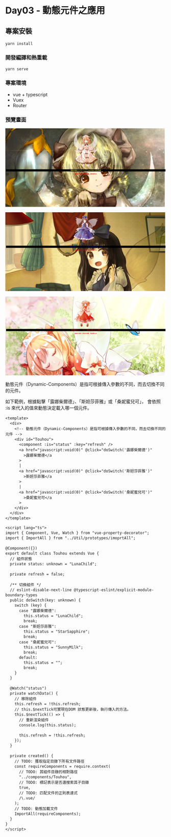 # Day03 - 動態元件之應用

## 專案安裝

```
yarn install
```

### 開發編譯和熱重載

```
yarn serve
```

### 專案環境

-   vue + typescript
-   Vuex
-   Router

### 預覽畫面

![image](public/image/Preview/2021-10-26_015818.png)

![image](public/image/Preview/2021-10-26_015832.png)

![image](public/image/Preview/2021-10-26_015846.png)

動態元件（Dynamic-Components）是指可根據傳入參數的不同，而去切換不同的元件。

如下範例，根據點擊「露娜柴爾德」、「斯妲莎菲雅」或「桑妮蜜兒可」，<component> 會依照 :is 來代入的值來動態決定載入哪一個元件。

```
<template>
  <div>
    <!-- 動態元件（Dynamic-Components）是指可根據傳入參數的不同，而去切換不同的元件 -->
    <div id="Touhou">
      <component :is="status" :key="refresh" />
      <a href="javascript:void(0)" @click="doSwitch('露娜柴爾德')"
        >露娜柴爾德</a
      >
      |
      <a href="javascript:void(0)" @click="doSwitch('斯妲莎菲雅')"
        >斯妲莎菲雅</a
      >
      |
      <a href="javascript:void(0)" @click="doSwitch('桑妮蜜兒可')"
        >桑妮蜜兒可</a
      >
    </div>
  </div>
</template>
```

```
<script lang="ts">
import { Component, Vue, Watch } from "vue-property-decorator";
import { ImportAll } from "../Util/prototypes/imoprtAll";

@Component({})
export default class Touhou extends Vue {
  // 組件狀態
  private status: unknown = "LunaChild";

  private refresh = false;

  /** 切換組件 */
  // eslint-disable-next-line @typescript-eslint/explicit-module-boundary-types
  public doSwitch(key: unknown) {
    switch (key) {
      case "露娜柴爾德":
        this.status = "LunaChild";
        break;
      case "斯妲莎菲雅":
        this.status = "StarSapphire";
        break;
      case "桑妮蜜兒可":
        this.status = "SunnyMilk";
        break;
      default:
        this.status = "";
        break;
    }
  }

  @Watch("status")
  private watchData() {
    // 移除組件
    this.refresh = !this.refresh;
    // this.$nextTick可實現在DOM 狀態更新後，執行傳入的方法。
    this.$nextTick(() => {
      // 重新渲染組件
      console.log(this.status);

      this.refresh = !this.refresh;
    });
  }

  private created() {
    // TODO: 獲取指定目錄下所有文件路徑
    const requireComponents = require.context(
      // TODO: 其組件目錄的相對路徑
      "../components/Touhou",
      // TODO: 標記表示是否還搜索其子目錄
      true,
      // TODO: 匹配文件的正則表達式
      /\.vue/
    );
    // TODO: 動態加載文件
    ImportAll(requireComponents);
  }
}
</script>
```
